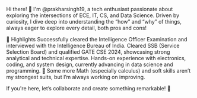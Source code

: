 Hi there! 👋
I'm @prakharsingh19, a tech enthusiast passionate about exploring the intersections of ECE, IT, CS, and Data Science. Driven by curiosity, I dive deep into understanding the “how” and “why” of things, always eager to explore every detail, both pros and cons!

🌟 Highlights
Successfully cleared the Intelligence Officer Examination and interviewed with the Intelligence Bureau of India.
Cleared SSB (Service Selection Board) and qualified GATE CSE 2024, showcasing strong analytical and technical expertise.
Hands-on experience with electronics, coding, and system design, currently advancing in data science and programming.
🤔 Some more
Math (especially calculus) and soft skills aren’t my strongest suits, but I’m always working on improving.

If you're here, let’s collaborate and create something remarkable! 🚀
<!---
prakharsingh19/prakharsingh19 is a ✨ special ✨ repository because its `README.md` (this file) appears on your GitHub profile.
You can click the Preview link to take a look at your changes.
--->
